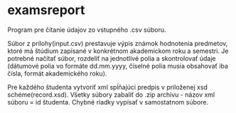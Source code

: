 # examsreport
Program pre čítanie údajov zo vstupného .csv súboru.

Súbor z prílohy(input.csv) prestavuje výpis známok hodnotenia predmetov, ktoré má štúdium zapísané v konkrétnom akademickom roku a semestri. 
Je potrebné načítať súbor, rozdeliť na jednotlivé polia a skontrolovať údaje (dátumové polia vo formáte dd.mm.yyyy, číselné polia musia obsahovať iba čísla, formát akademického roku).

Pre každého študenta vytvoriť xml spĺňajúci predpis v priloženej xsd schéme(record.xsd). Všetky súbory zabaliť do .zip archívu - názov xml súboru = id študenta. Chybné riadky vypísať v samostatnom súbore.

